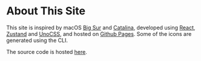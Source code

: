 # About This Site

This site is inspired by macOS [Big Sur](https://www.apple.com/in/macos/big-sur/) and [Catalina](https://www.apple.com/bw/macos/catalina/), developed using [React](https://reactjs.org/), [Zustand](https://zustand-demo.pmnd.rs/) and [UnoCSS](https://uno.antfu.me/), and hosted on [Github Pages](https://pages.github.com/). Some of the icons are generated using the CLI.

The source code is hosted [here](https://github.com/munaciella/macos-portfolio).
